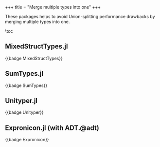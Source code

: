 +++
title = "Merge multiple types into one"
+++

These packages helps to avoid Union-splitting performance drawbacks by merging multiple types into one.

\toc

## MixedStructTypes.jl
{{badge MixedStructTypes}}

## SumTypes.jl
{{badge SumTypes}}

## Unityper.jl
{{badge Unityper}}

## Expronicon.jl (with ADT.@adt)
{{badge Expronicon}}
